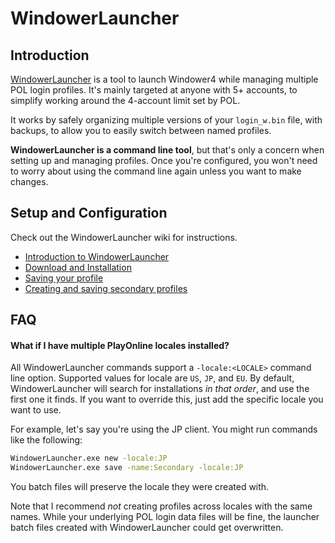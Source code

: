 # WindowerLauncher
## Introduction

[WindowerLauncher](https://github.com/Kaiconure/WindowerLauncher/) is a tool to launch Windower4 while managing multiple POL login profiles. It's mainly targeted at anyone with 5+ accounts, to simplify working around the 4-account limit set by POL.

It works by safely organizing multiple versions of your `login_w.bin` file, with backups, to allow you to easily switch between named profiles.

**WindowerLauncher is a command line tool**, but that's only a concern when setting up and managing profiles. Once you're configured, you won't need to worry about using the command line again unless you want to make changes.

## Setup and Configuration

Check out the WindowerLauncher wiki for instructions.

- [Introduction to WindowerLauncher](https://github.com/Kaiconure/WindowerLauncher/wiki)
- [Download and Installation](https://github.com/Kaiconure/WindowerLauncher/wiki/Installation-Guide)
- [Saving your profile](https://github.com/Kaiconure/WindowerLauncher/wiki/Saving-your-profile)
- [Creating and saving secondary profiles](https://github.com/Kaiconure/WindowerLauncher/wiki/Creating-new-profiles)

## FAQ

#### What if I have multiple PlayOnline locales installed?

All WindowerLauncher commands support a `-locale:<LOCALE>` command line option. Supported values for locale are `US`, `JP`, and `EU`. By default, WindowerLauncher will search for installations *in that order*, and use the first one it finds. If you want to override this, just add the specific locale you want to use.

For example, let's say you're using the JP client. You might run commands like the following:

```bash
WindowerLauncher.exe new -locale:JP
WindowerLauncher.exe save -name:Secondary -locale:JP
```

You batch files will preserve the locale they were created with.

Note that I recommend *not* creating profiles across locales with the same names. While your underlying POL login data files will be fine, the launcher batch files created with WindowerLauncher could get overwritten.


